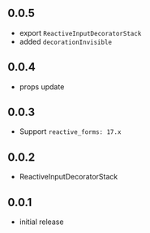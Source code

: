 ## 0.0.5

* export `ReactiveInputDecoratorStack`
* added `decorationInvisible`

## 0.0.4

* props update

## 0.0.3

* Support `reactive_forms: 17.x`

## 0.0.2

* ReactiveInputDecoratorStack

## 0.0.1

* initial release
